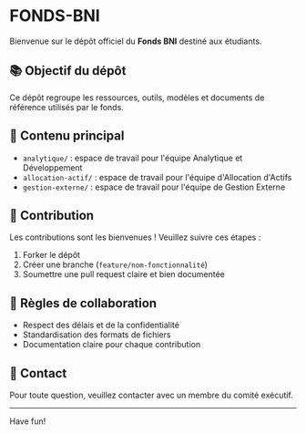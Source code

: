 # FONDS-BNI

Bienvenue sur le dépôt officiel du **Fonds BNI** destiné aux étudiants.

## 📚 Objectif du dépôt

Ce dépôt regroupe les ressources, outils, modèles et documents de référence utilisés par le fonds.

## 📁 Contenu principal

- `analytique/` : espace de travail pour l'équipe Analytique et Développement
- `allocation-actif/` : espace de travail pour l'équipe d'Allocation d'Actifs
- `gestion-externe/` : espace de travail pour l'équipe de Gestion Externe

## 🤝 Contribution

Les contributions sont les bienvenues ! Veuillez suivre ces étapes :
1. Forker le dépôt
2. Créer une branche (`feature/nom-fonctionnalité`)
3. Soumettre une pull request claire et bien documentée

## 📌 Règles de collaboration

- Respect des délais et de la confidentialité
- Standardisation des formats de fichiers
- Documentation claire pour chaque contribution

## 📧 Contact

Pour toute question, veuillez contacter avec un membre du comité exécutif.

---

Have fun!

